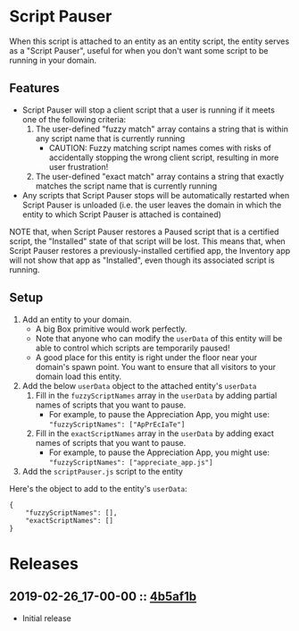 # Script Pauser
When this script is attached to an entity as an entity script, the entity serves as a "Script Pauser", useful for when you don't want some script to be running in your domain.

## Features
- Script Pauser will stop a client script that a user is running if it meets one of the following criteria:
    1. The user-defined "fuzzy match" array contains a string that is within any script name that is currently running
        - CAUTION: Fuzzy matching script names comes with risks of accidentally stopping the wrong client script, resulting in more user frustration!
    2. The user-defined "exact match" array contains a string that exactly matches the script name that is currently running
- Any scripts that Script Pauser stops will be automatically restarted when Script Pauser is unloaded (i.e. the user leaves the domain in which the entity to which Script Pauser is attached is contained)

NOTE that, when Script Pauser restores a Paused script that is a certified script, the "Installed" state of that script will be lost. This means that, when Script Pauser restores a previously-installed certified app, the Inventory app will not show that app as "Installed", even though its associated script is running.

## Setup
1. Add an entity to your domain.
    - A big Box primitive would work perfectly.
    - Note that anyone who can modify the `userData` of this entity will be able to control which scripts are temporarily paused!
    - A good place for this entity is right under the floor near your domain's spawn point. You want to ensure that all visitors to your domain load this entity.
2. Add the below `userData` object to the attached entity's `userData`
    1. Fill in the `fuzzyScriptNames` array in the `userData` by adding partial names of scripts that you want to pause.
        - For example, to pause the Appreciation App, you might use: `"fuzzyScriptNames": ["ApPrEcIaTe"]`
    2. Fill in the `exactScriptNames` array in the `userData` by adding exact names of scripts that you want to pause.
        - For example, to pause the Appreciation App, you might use: `"fuzzyScriptNames": ["appreciate_app.js"]`
3. Add the `scriptPauser.js` script to the entity

Here's the object to add to the entity's `userData`:
```
{
    "fuzzyScriptNames": [],
    "exactScriptNames": []
}
```

# Releases

## 2019-02-26_17-00-00 :: [4b5af1b](https://github.com/highfidelity/hifi-content/commit/4b5af1b)
- Initial release